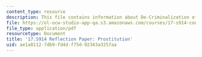 ```yaml
---
content_type: resource
description: This file contains information about De-Criminalization of prostitution.
file: https://ol-ocw-studio-app-qa.s3.amazonaws.com/courses/17-s914-conversations-you-cant-have-on-campus-race-ethnicity-gender-and-identity-spring-2012/ae1a81127db9fd4df75d92343a3257aa_MIT17_S914S12_prostitution2.pdf
file_type: application/pdf
resourcetype: Document
title: '17.S914 Reflection Paper: Prostitution'
uid: ae1a8112-7db9-fd4d-f75d-92343a3257aa
---
```

